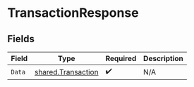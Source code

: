 # TransactionResponse


## Fields

| Field                                                           | Type                                                            | Required                                                        | Description                                                     |
| --------------------------------------------------------------- | --------------------------------------------------------------- | --------------------------------------------------------------- | --------------------------------------------------------------- |
| `Data`                                                          | [shared.Transaction](../../../pkg/models/shared/transaction.md) | :heavy_check_mark:                                              | N/A                                                             |